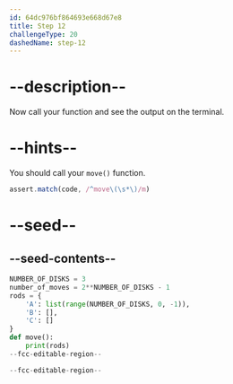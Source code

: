 ```yaml
---
id: 64dc976bf864693e668d67e8
title: Step 12
challengeType: 20
dashedName: step-12
---
```


# --description--

Now call your function and see the output on the terminal.

# --hints--

You should call your `move()` function.

```js
assert.match(code, /^move\(\s*\)/m)
```

# --seed--

## --seed-contents--

```py
NUMBER_OF_DISKS = 3
number_of_moves = 2**NUMBER_OF_DISKS - 1
rods = {
    'A': list(range(NUMBER_OF_DISKS, 0, -1)),
    'B': [],
    'C': []
}
def move():
    print(rods)
--fcc-editable-region--

--fcc-editable-region--
```
